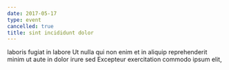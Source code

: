 ```yaml
---
date: 2017-05-17
type: event
cancelled: true
title: sint incididunt dolor
---
```

laboris fugiat in labore Ut nulla qui non enim et in aliquip reprehenderit minim ut aute in dolor irure sed Excepteur exercitation commodo ipsum elit,